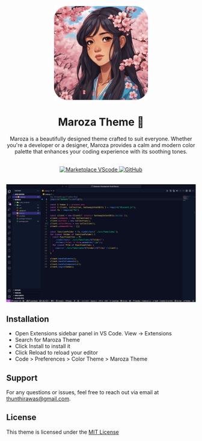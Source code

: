 
<div align="center" >
    <img src="/image/maroza.png" alt="icon" width="250" height="250">
</div>

<h1 align="center">Maroza Theme 🌸</h1>

<p align="center">
Maroza is a beautifully designed theme crafted to suit everyone. Whether you're a developer or a designer, Maroza provides a calm and modern color palette that enhances your coding experience with its soothing tones.
</p><br>

<div align="center">
    <a href="https://marketplace.visualstudio.com/items?itemName=thirawat27.maroza-theme">
        <img src="https://badgen.net/badge/icon/visualstudio?icon=visualstudio&label" alt="Marketplace VScode">
    </a>
    <a href="https://github.com/thirawat27">
        <img src="https://badgen.net/badge/icon/github?icon=github&label" alt="GitHub">
    </a>
</div>

<br>

![preview](/image/preview.png)

## Installation

- Open Extensions sidebar panel in VS Code. View → Extensions
- Search for Maroza Theme
- Click Install to install it
- Click Reload to reload your editor
- Code > Preferences > Color Theme > Maroza Theme

## Support

For any questions or issues, feel free to reach out via email at thunthirawas@gmail.com.

## License

This theme is licensed under the [MIT License](https://choosealicense.com/licenses/mit/)
